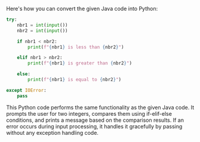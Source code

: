 Here's how you can convert the given Java code into Python:

```python
try:
    nbr1 = int(input())
    nbr2 = int(input())

    if nbr1 < nbr2:
        print(f"{nbr1} is less than {nbr2}")

    elif nbr1 > nbr2:
        print(f"{nbr1} is greater than {nbr2}")

    else:
        print(f"{nbr1} is equal to {nbr2}")

except IOError:
    pass
```

This Python code performs the same functionality as the given Java code. It prompts the user for two integers, compares them using if-elif-else conditions, and prints a message based on the comparison results. If an error occurs during input processing, it handles it gracefully by passing without any exception handling code.
